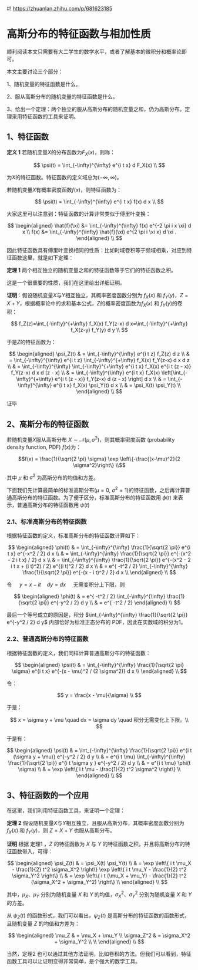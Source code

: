 #! https://zhuanlan.zhihu.com/p/681623185

# 高斯分布的特征函数与相加性质

顺利阅读本文只需要有大二学生的数学水平，或者了解基本的微积分和概率论即可。

本文主要讨论三个部分：

1、随机变量的特征函数是什么。

2、服从高斯分布的随机变量的特征函数是什么。

3、给出一个定理：两个独立的服从高斯分布的随机变量之和，仍为高斯分布。定理采用特征函数的工具来证明。

## 1、特征函数

**定义 1** 若随机变量$X$的分布函数为$F_X(x)$，则称：

$$
    \psi(t) = \int_{-\infty}^{\infty} e^{i t x} d F_X(x) \\
$$

为$X$的特征函数。特征函数的定义域总为$(-\infty, \infty)$。

若随机变量$X$有概率密度函数$f(x)$，则特征函数为：

$$
    \psi(t) = \int_{-\infty}^{\infty} e^{i t x} f(x) d x \\
$$

大家这里可以注意到：特征函数的计算非常类似于傅里叶变换：

$$
\begin{aligned}
\hat{f}(\xi) &= \int_{-\infty}^{\infty} f(x) e^{-2 \pi i x \xi} d x \\
f(x) &= \int_{-\infty}^{\infty} \hat{f}(\xi) e^{2 \pi i \xi x} d \xi .
\end{aligned} \\
$$

因此特征函数具有傅里叶变换相同的性质：比如时域卷积等于频域相乘，对应到特征函数这里，就是如下定理：

**定理 1**  两个相互独立的随机变量之和的特征函数等于它们的特征函数之积。

这是一个很重要的性质，我们在这里给出详细证明。

**证明**：假设随机变量$X$与$Y$相互独立，其概率密度函数分别为 $f_X(x)$ 和 $f_Y(y)$，$Z = X + Y$，根据概率论中的求和基本公式，$Z$的概率密度函数为$f_X(x)$ 和 $f_Y(y)$的卷积：

$$
f_Z(z)=\int_{-\infty}^{+\infty} f_X(x) f_Y(z-x) d x=\int_{-\infty}^{+\infty} f_X(z-y) f_Y(y) d y \\
$$

于是$Z$的特征函数为：

$$
\begin{aligned}
\psi_Z(t) & = \int_{-\infty}^{\infty} e^{i t z} f_Z(z) d z \\
& = \int_{-\infty}^{\infty} e^{i t z} \int_{-\infty}^{+\infty} f_X(x) f_Y(z-x) d x d z \\
& = \int_{-\infty}^{\infty} \int_{-\infty}^{+\infty} e^{i t x} f_X(x) e^{i t (z - x)} f_Y(z-x) d x d (z - x) \\
& = \int_{-\infty}^{\infty} e^{i t x} f_X(x)  \left[\int_{-\infty}^{+\infty} e^{i t (z - x)} f_Y(z-x)   d (z - x) \right] d x \\
& = \int_{-\infty}^{\infty} e^{i t x} f_X(x)  \psi_Y(t) d x \\
& = \psi_X(t) \psi_Y(t) \\
\end{aligned} \\
$$

证毕

## 2、高斯分布的特征函数

若随机变量$X$服从高斯分布 $X \sim \mathcal{N}(\mu, \sigma^2)$，则其概率密度函数 (probability density function, PDF) $f(x)$为：

$$f(x) = \frac{1}{\sqrt{2 \pi} \sigma} \exp \left\{-\frac{(x-\mu)^2}{2 \sigma^2}\right\} \\$$

其中 $\mu$ 和 $\sigma^2$ 为高斯分布的均值和方差。

下面我们先计算最简单的标准高斯分布($\mu = 0$, $\sigma^2=1$)的特征函数，之后再计算普通高斯分布的特征函数。为了便于区分，标准高斯分布的特征函数用 $\phi(t)$ 来表示，普通高斯分布的特征函数用 $\psi(t)$

### 2.1、标准高斯分布的特征函数

根据特征函数的定义，标准高斯分布的特征函数计算如下：

$$
\begin{aligned}
\phi(t) & = \int_{-\infty}^{\infty} \frac{1}{\sqrt{2 \pi}} e^{i t x} e^{-x^2 / 2} d x \\
& = \int_{-\infty}^{\infty} \frac{1}{\sqrt{2 \pi}} e^{-(x^2 - 2 i t x) / 2} d x \\
& = \int_{-\infty}^{\infty} \frac{1}{\sqrt{2 \pi}} e^{-(x^2 - 2 i t x + (i t)^2) / 2} e^{(i t)^2 / 2} d x \\
& = e^{ -t^2 / 2} \int_{-\infty}^{\infty} \frac{1}{\sqrt{2 \pi}} e^{-(x - i t)^2 / 2}  d x \\
\end{aligned} \\
$$

令 $\quad y = x - i t \quad dy = dx \quad$ 无需变积分上下限，则

$$
\begin{aligned}
\phi(t) & = e^{ -t^2 / 2} \int_{-\infty}^{\infty} \frac{1}{\sqrt{2 \pi}} e^{-y^2 / 2}  d y \\
& = e^{ -t^2 / 2}
\end{aligned} \\
$$

最后一个等号成立的原因是，积分 $\int_{-\infty}^{\infty} \frac{1}{\sqrt{2 \pi}} e^{-y^2 / 2}  d y$ 内部恰好为标准正态分布的 PDF，因此在实数域的积分为1。

### 2.2、普通高斯分布的特征函数

根据特征函数的定义，我们同样计算普通高斯分布的特征函数：

$$
\begin{aligned}
\psi(t) & = \int_{-\infty}^{\infty} \frac{1}{\sqrt{2 \pi} \sigma} e^{i t x} e^{-(x - \mu)^2 / (2 \sigma^2)} d x \\
\end{aligned} \\
$$

令：

$$
y = \frac{x - \mu}{\sigma} \\
$$

于是：

$$
x = \sigma y + \mu \quad dx = \sigma dy \quad 积分无需变化上下限。\\
$$

于是有：

$$
\begin{aligned}
\psi(t) & = \int_{-\infty}^{\infty} \frac{1}{\sqrt{2 \pi}} e^{i t (\sigma y + \mu)} e^{-y^2 / 2} d y \\
& = e^{i t \mu} \int_{-\infty}^{\infty} \frac{1}{\sqrt{2 \pi}} e^{i t \sigma y } e^{-y^2 / 2} d y \\
& = e^{i t \mu} \phi(t \sigma) \\
& = \exp \left\{ i t \mu - \frac{1}{2} t^2 \sigma^2 \right\} \\
\end{aligned} \\
$$

## 3、特征函数的一个应用

在这里，我们利用特征函数工具，来证明一个定理：

**定理 2**  假设随机变量$X$与$Y$相互独立，且服从高斯分布，其概率密度函数分别为 $f_X(x)$ 和 $f_Y(y)$，则 $Z = X + Y$ 也服从高斯分布。

**证明**  根据 定理1 ，$Z$ 的特征函数为 $X$ 与 $Y$ 的特征函数之积，并且将高斯分布的特征函数带入，可得：

$$
\begin{aligned}
\psi_Z(t) & = \psi_X(t) \psi_Y(t) \\
& = \exp \left\{ i t \mu_X - \frac{1}{2} t^2 \sigma_X^2 \right\} \exp \left\{ i t \mu_Y - \frac{1}{2} t^2 \sigma_Y^2 \right\} \\
& = \exp \left\{ i t (\mu_X + \mu_Y) - \frac{1}{2} t^2 (\sigma_X^2 + \sigma_Y^2) \right\} \\
\end{aligned} \\
$$

其中，$\mu_X$、$\mu_Y$ 分别为随机变量 $X$ 和 $Y$ 的均值，$\sigma_X^2$、$\sigma_Y^2$ 分别为随机变量 $X$ 和 $Y$ 的方差。

从 $\psi_Z(t)$ 的函数形式，我们可以看出，$\psi_Z(t)$ 是高斯分布的特征函数的函数形式，且随机变量 $Z$ 的均值和方差为：

$$
\begin{aligned}
\mu_Z & = \mu_X + \mu_Y \\
\sigma_Z^2 & = \sigma_X^2 + \sigma_Y^2 \\ \\
\end{aligned} \\
$$

当然，定理2 也可以通过其他方法证明，比如卷积的方法。但我们可以看到，特征函数工具可以让证明变得非常简单，是个强大的数学工具。

